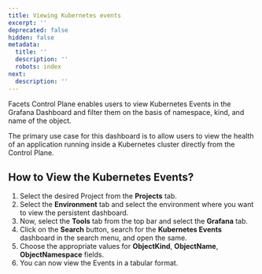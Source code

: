 ```yaml
---
title: Viewing Kubernetes events
excerpt: ''
deprecated: false
hidden: false
metadata:
  title: ''
  description: ''
  robots: index
next:
  description: ''
---
```

Facets Control Plane enables users to view Kubernetes Events in the Grafana Dashboard and filter them on the basis of namespace, kind, and name of the object.

The primary use case for this dashboard is to allow users to view the health of an application running inside a Kubernetes cluster directly from the Control Plane.

## How to View the Kubernetes Events?

1. Select the desired Project from the **Projects** tab.
2. Select the **Environment** tab and select the environment where you want to view the persistent dashboard.
3. Now, select the **Tools** tab from the top bar and select the **Grafana** tab.
4. Click on the **Search** button, search for the **Kubernetes Events** dashboard in the search menu, and open the same.
5. Choose the appropriate values for **ObjectKind**, **ObjectName**, **ObjectNamespace** fields.
6. You can now view the Events in a tabular format.